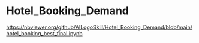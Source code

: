 # Hotel_Booking_Demand

https://nbviewer.org/github/AILogoSkill/Hotel_Booking_Demand/blob/main/hotel_booking_best_final.ipynb
